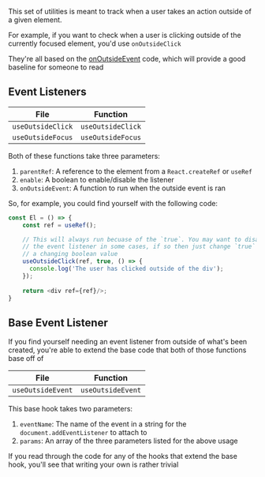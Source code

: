 This set of utilities is meant to track when a user takes an action outside of a given element.

For example, if you want to check when a user is clicking outside of the currently focused element, you'd use `onOutsideClick`

They're all based on the [onOutsideEvent](./onOutsideEvent.ts) code, which will provide a good baseline for someone to read

## Event Listeners

| File              | Function          |
| ----------------- | ----------------- |
| `useOutsideClick` | `useOutsideClick` |
| `useOutsideFocus` | `useOutsideFocus` |

Both of these functions take three parameters:

1) `parentRef`: A reference to the element from a `React.createRef` or `useRef`
2) `enable`: A boolean to enable/disable the listener
3) `onOutsideEvent`: A function to run when the outside event is ran

So, for example, you could find yourself with the following code:
```javascript
const El = () => {
    const ref = useRef();

    // This will always run becuase of the `true`. You may want to disable
    // the event listener in some cases, if so then just change `true` to
    // a changing boolean value
    useOutsideClick(ref, true, () => {
      console.log('The user has clicked outside of the div');
    });
    
    return <div ref={ref}/>;
}
```

## Base Event Listener

If you find yourself needing an event listener from outside of what's been created,
you're able to extend the base code that both of those functions base off of

| File              | Function          |
| ----------------- | ----------------- |
| `useOutsideEvent` | `useOutsideEvent` |

This base hook takes two parameters:

1) `eventName`: The name of the event in a string for the `document.addEventListener` to attach to
2) `params`: An array of the three parameters listed for the above usage

If you read through the code for any of the hooks that extend the base
hook, you'll see that writing your own is rather trivial
